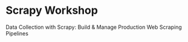 Scrapy Workshop
===============

Data Collection with Scrapy: Build &amp; Manage Production Web Scraping Pipelines
